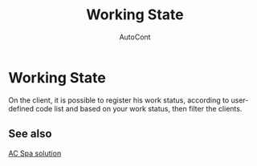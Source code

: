 ﻿---
    title: "Working State"
    author: AutoCont
    ms.date: 04/30/2018
    ms.topic: article
    ms.prod: dynamics-nav-2017
    ms.contentlocale: en
    ms.lasthandoff: 04/30/2018
---

# Working State

On the client, it is possible to register his work status, according to user-defined code list and based on your work status, then filter the clients.


## <a name="see-also"></a>See also
[AC Spa solution](ac-spa-solution.md)